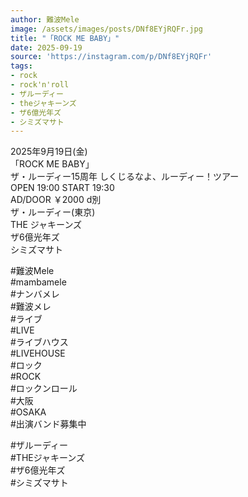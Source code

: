 ```yaml
---
author: 難波Mele
image: /assets/images/posts/DNf8EYjRQFr.jpg
title: "「ROCK ME BABY」"
date: 2025-09-19
source: 'https://instagram.com/p/DNf8EYjRQFr'
tags:
- rock
- rock'n'roll
- ザルーディー
- theジャキーンズ
- ザ6億光年ズ
- シミズマサト
---
```

2025年9月19日(金)<br>
「ROCK ME BABY」<br>
ザ・ルーディー15周年 しくじるなよ、ルーディー！ツアー<br>
OPEN 19:00 START 19:30<br>
AD/DOOR ￥2000 d別<br>
ザ・ルーディー(東京)<br>
THE ジャキーンズ<br>
ザ6億光年ズ<br>
シミズマサト

#難波Mele<br>
#mambamele<br>
#ナンバメレ<br>
#難波メレ<br>
#ライブ<br>
#LIVE<br>
#ライブハウス<br>
#LIVEHOUSE<br>
#ロック<br>
#ROCK<br>
#ロックンロール<br>
#大阪<br>
#OSAKA<br>
#出演バンド募集中

#ザルーディー<br>
#THEジャキーンズ<br>
#ザ6億光年ズ<br>
#シミズマサト